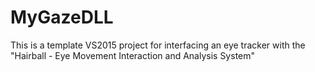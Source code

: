 # MyGazeDLL
This is a template VS2015 project for interfacing an eye tracker with the "Hairball - Eye Movement Interaction and Analysis System"
